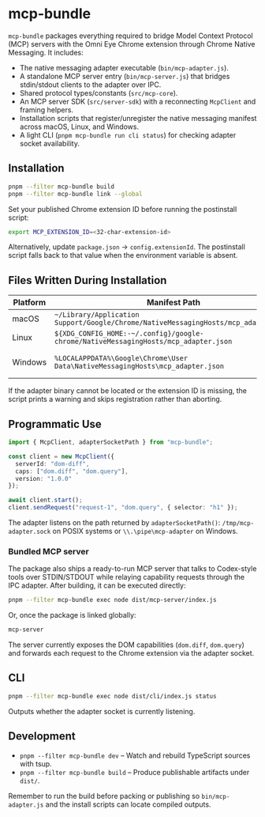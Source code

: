 # mcp-bundle

`mcp-bundle` packages everything required to bridge Model Context Protocol (MCP) servers with the Omni Eye Chrome extension through Chrome Native Messaging. It includes:

- The native messaging adapter executable (`bin/mcp-adapter.js`).
- A standalone MCP server entry (`bin/mcp-server.js`) that bridges stdin/stdout clients to the adapter over IPC.
- Shared protocol types/constants (`src/mcp-core`).
- An MCP server SDK (`src/server-sdk`) with a reconnecting `McpClient` and framing helpers.
- Installation scripts that register/unregister the native messaging manifest across macOS, Linux, and Windows.
- A light CLI (`pnpm mcp-bundle run cli status`) for checking adapter socket availability.

## Installation

```bash
pnpm --filter mcp-bundle build
pnpm --filter mcp-bundle link --global
```

Set your published Chrome extension ID before running the postinstall script:

```bash
export MCP_EXTENSION_ID=<32-char-extension-id>
```

Alternatively, update `package.json` → `config.extensionId`. The postinstall script falls back to that value when the environment variable is absent.

## Files Written During Installation

| Platform | Manifest Path | Notes |
| -------- | ------------- | ----- |
| macOS | `~/Library/Application Support/Google/Chrome/NativeMessagingHosts/mcp_adapter.json` | File permissions set to 0600. |
| Linux | `${XDG_CONFIG_HOME:-~/.config}/google-chrome/NativeMessagingHosts/mcp_adapter.json` | Honors `$XDG_CONFIG_HOME` when present. |
| Windows | `%LOCALAPPDATA%\Google\Chrome\User Data\NativeMessagingHosts\mcp_adapter.json` | Registry key `HKCU\Software\Google\Chrome\NativeMessagingHosts\mcp_adapter` is also created. |

If the adapter binary cannot be located or the extension ID is missing, the script prints a warning and skips registration rather than aborting.

## Programmatic Use

```ts
import { McpClient, adapterSocketPath } from "mcp-bundle";

const client = new McpClient({
  serverId: "dom-diff",
  caps: ["dom.diff", "dom.query"],
  version: "1.0.0"
});

await client.start();
client.sendRequest("request-1", "dom.query", { selector: "h1" });
```

The adapter listens on the path returned by `adapterSocketPath()`: `/tmp/mcp-adapter.sock` on POSIX systems or `\\.\pipe\mcp-adapter` on Windows.

### Bundled MCP server

The package also ships a ready-to-run MCP server that talks to Codex-style tools over STDIN/STDOUT while relaying capability requests through the IPC adapter. After building, it can be executed directly:

```bash
pnpm --filter mcp-bundle exec node dist/mcp-server/index.js
```

Or, once the package is linked globally:

```bash
mcp-server
```

The server currently exposes the DOM capabilities (`dom.diff`, `dom.query`) and forwards each request to the Chrome extension via the adapter socket.


## CLI

```bash
pnpm --filter mcp-bundle exec node dist/cli/index.js status
```

Outputs whether the adapter socket is currently listening.

## Development

- `pnpm --filter mcp-bundle dev` – Watch and rebuild TypeScript sources with tsup.
- `pnpm --filter mcp-bundle build` – Produce publishable artifacts under `dist/`.

Remember to run the build before packing or publishing so `bin/mcp-adapter.js` and the install scripts can locate compiled outputs.
